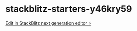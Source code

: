 # stackblitz-starters-y46kry59

[Edit in StackBlitz next generation editor ⚡️](https://stackblitz.com/~/github.com/rubenperegrina/stackblitz-starters-y46kry59)